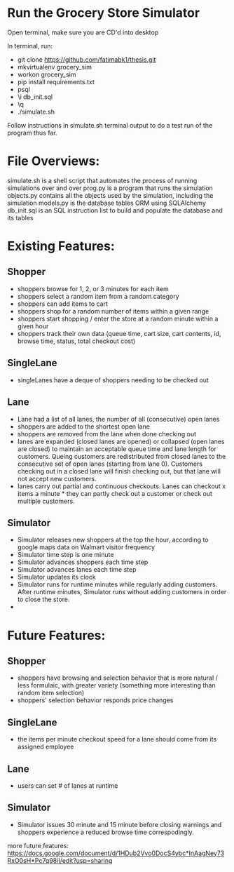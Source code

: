 
# Run the Grocery Store Simulator

Open terminal, make sure you are CD'd into desktop

In terminal, run: 

* git clone https://github.com/fatimabk1/thesis.git
* mkvirtualenv grocery_sim
* workon grocery_sim
* pip install requirements.txt
* psql
* \i db_init.sql
* \q
* ./simulate.sh

Follow instructions in simulate.sh terminal output to do a test run of the program thus far.


# File Overviews:
simulate.sh is a shell script that automates the process of running simulations over and over
prog.py 	is a program that runs the simulation
objects.py 	contains all the objects used by the simulation, including the simulation
models.py   is the database tables ORM using SQLAlchemy
db_init.sql is an SQL instruction list to build and populate the database and its tables


# Existing Features:
## Shopper
* shoppers browse for 1, 2, or 3 minutes for each item
* shoppers select a random item from a random category
* shoppers can add items to cart
* shoppers shop for a random number of items within a given range
* shoppers start shopping / enter the store at a random minute within a given hour
* shoppers track their own data (queue time, cart size, cart contents, id, browse time, status, total checkout cost)

## SingleLane
* singleLanes have a deque of shoppers needing to be checked out

## Lane
* Lane had a list of all lanes, the number of all (consecutive) open lanes 
* shoppers are added to the shortest open lane
* shoppers are removed from the lane when done checking out
* lanes are expanded (closed lanes are opened) or collapsed (open lanes are closed) to maintain an acceptable queue time and lane length for customers. Queing customers are redistributed from closed lanes to the consecutive set of open lanes (starting from lane 0). Customers checking out in a closed lane will finish checking out, but that lane will not accept new customers.
* lanes carry out partial and continuous checkouts. Lanes can checkout x items a minute * they can partly check out a customer or check out multiple customers.

## Simulator
* Simulator releases new shoppers at the top the hour, according to google maps data on Walmart visitor frequency
* Simulator time step is one minute
* Simulator advances shoppers each time step
* Simulator advances lanes each time step
* Simulator updates its clock
* Simulator runs for runtime minutes while regularly adding customers. After runtime minutes, Simulator runs without adding customers in order to close the store.
* 


# Future Features:
## Shopper
* shoppers have browsing and selection behavior that is more natural / less formulaic, with greater variety (something more interesting than random item selection)
* shoppers' selection behavior responds price changes

## SingleLane
* the items per minute checkout speed for a lane should come from its assigned employee

## Lane
* users can set # of lanes at runtime 

## Simulator
* Simulator issues 30 minute and 15 minute before closing warnings and shoppers experience a reduced browse time correspodingly.


more future features: https://docs.google.com/document/d/1HDub2Vvo0DocS4ybc*InAagNey73RxO0sH*Pc7q98iI/edit?usp=sharing

